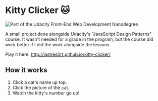 # Kitty Clicker 🐱
![Part of the Udacity Front-End Web Development Nanodegree](https://img.shields.io/badge/Udacity-Front--End%20Web%20Developer%20Nanodegree-02b3e4.svg)

A small project done alongside Udacity's "JavaScript Design Patterns" course. It wasn't needed for a grade in the program, but the course did work better if I did the work alongside the lessons.

Play it here: http://lastres0rt.github.io/kitty-clicker/

## How it works

1. Click a cat's name up top.
2. Click the picture of the cat.
3. Watch the kitty's number go up!
